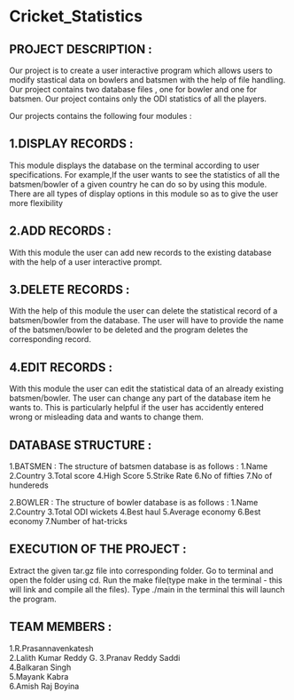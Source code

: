 # Cricket_Statistics



## PROJECT DESCRIPTION :
Our project is to create a user interactive program which allows users to modify stastical data on bowlers and batsmen with the help of file handling.
Our project contains two database files , one for bowler and one for batsmen.
Our project contains only the ODI statistics of all the players.



Our projects contains the following four modules :
## 1.DISPLAY RECORDS : 
    
  This module displays the database on the terminal according to user specifications.
  For example,If the user wants to see the statistics of all the batsmen/bowler of a given country he 
  can do so by using this module.
  There are all types of display options in this module so as to give the user more flexibility


## 2.ADD RECORDS :
   With this module the user can add new records to the existing database with the help of a user interactive prompt.


## 3.DELETE RECORDS :
   With the help of this module the user can delete the statistical record of a batsmen/bowler from the database.
  The user will have to provide the name of the batsmen/bowler to be deleted and the program deletes the corresponding record.

## 4.EDIT RECORDS :
   With this module the user can edit the statistical data of an already existing batsmen/bowler.
   The user can change any part of the database item he wants to.
   This is particularly helpful if the user has accidently entered wrong or misleading data and wants to change them.




## DATABASE STRUCTURE :


1.BATSMEN :
    The structure of batsmen database is as follows :
    1.Name
    2.Country 
    3.Total score
    4.High Score 
    5.Strike Rate 
    6.No of fifties
    7.No of hundereds

2.BOWLER :
    The structure of bowler database is as follows :
    1.Name 
    2.Country 
    3.Total ODI wickets 
    4.Best haul 
    5.Average economy
    6.Best economy 
    7.Number of hat-tricks  




## EXECUTION OF THE PROJECT :
Extract the given tar.gz file into corresponding folder.
Go to terminal and open the folder using cd.
Run the make file(type make in the terminal - this will link and compile all the files).
Type ./main in the terminal this will launch the program.


## TEAM MEMBERS :
1.R.Prasannavenkatesh   
2.Lalith Kumar Reddy G. 
3.Pranav Reddy Saddi   
4.Balkaran Singh        
5.Mayank Kabra          
6.Amish Raj Boyina      
